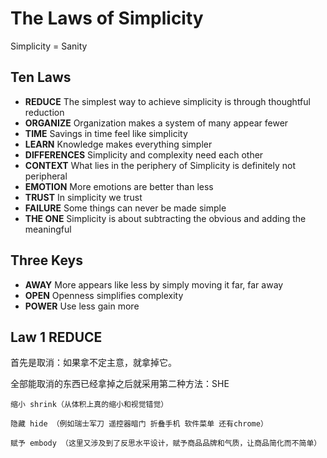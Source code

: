 # The Laws of Simplicity

Simplicity = Sanity

## Ten Laws

- **REDUCE** The simplest way to achieve simplicity is through thoughtful reduction
- **ORGANIZE** Organization makes a system of many appear fewer
- **TIME** Savings in time feel like simplicity
- **LEARN** Knowledge makes everything simpler
- **DIFFERENCES** Simplicity and complexity need each other
- **CONTEXT** What lies in the periphery of Simplicity is definitely not peripheral
- **EMOTION** More emotions are better than less
- **TRUST** In simplicity we trust
- **FAILURE** Some things can never be made simple
- **THE ONE** Simplicity is about subtracting the obvious and adding the meaningful

## Three Keys
- **AWAY** More appears like less by simply moving it far, far away
- **OPEN** Openness simplifies complexity
- **POWER** Use less gain more

## Law 1 REDUCE

首先是取消：如果拿不定主意，就拿掉它。

全部能取消的东西已经拿掉之后就采用第二种方法：SHE

    缩小 shrink（从体积上真的缩小和视觉错觉）

    隐藏 hide （例如瑞士军刀 遥控器暗门 折叠手机 软件菜单 还有chrome）

    赋予 embody （这里又涉及到了反思水平设计，赋予商品品牌和气质，让商品简化而不简单）